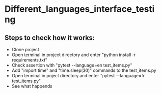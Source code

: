 # Different_languages_interface_testing
## Steps to check how it works:
<ul>
  <li>Clone project
  <li>Open terminal in project directory and enter "python install -r requirements.txt"
  <li>Check assertion with "pytest --language=en test_items.py"
  <li>Add "import time" and "time.sleep(30)" commands to the test_items.py
  <li>Open terminal in poject directory and enter "pytest --language=fr test_items.py"
  <li>See what happends
<ul>
